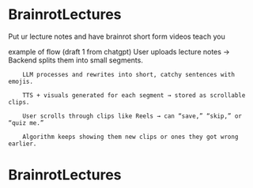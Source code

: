 # BrainrotLectures
Put ur lecture notes and have brainrot short form videos teach you


example of flow (draft 1 from chatgpt)
        User uploads lecture notes → Backend splits them into small segments.

        LLM processes and rewrites into short, catchy sentences with emojis.

        TTS + visuals generated for each segment → stored as scrollable clips.

        User scrolls through clips like Reels → can “save,” “skip,” or “quiz me.”

        Algorithm keeps showing them new clips or ones they got wrong earlier.
# BrainrotLectures
